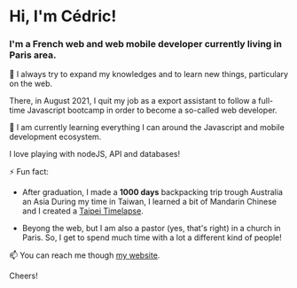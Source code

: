 # Hi, I'm Cédric!

### I'm a French web and web mobile developer currently living in Paris area.

🔭 I always try to expand my knowledges and to learn new things, particulary on the web.

There, in August 2021, I quit my job as a export assistant to follow a full-time Javascript bootcamp in order to become a so-called web developer.

🌱 I am currently learning everything I can around the Javascript and mobile development ecosystem.

I love playing with nodeJS, API and databases!

⚡ Fun fact: 

- After graduation, I made a **1000 days** backpacking trip trough Australia an Asia
During my time in Taiwan, I learned a bit of Mandarin Chinese and I created a [Taipei Timelapse](https://vimeo.com/numericnomade/taipei-timelapse).

- Beyong the web, but I am also a pastor (yes, that's right) in a church in Paris. So, I get to spend much time with a lot a different kind of people!

📫 You can reach me though [my website](https://cedriccharlesia.com).

Cheers!

<!--
**cedric-charlesia/cedric-charlesia** is a ✨ _special_ ✨ repository because its `README.md` (this file) appears on your GitHub profile.

Here are some ideas to get you started:

- 🔭 I’m currently working on ...
- 🌱 I’m currently learning ...
- 👯 I’m looking to collaborate on ...
- 🤔 I’m looking for help with ...
- 💬 Ask me about ...
- 📫 How to reach me: ...
- 😄 Pronouns: ...
- ⚡ Fun fact: ...
-->
